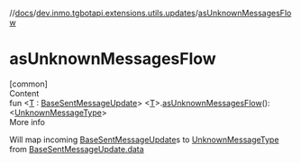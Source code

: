 //[docs](../../index.md)/[dev.inmo.tgbotapi.extensions.utils.updates](index.md)/[asUnknownMessagesFlow](as-unknown-messages-flow.md)



# asUnknownMessagesFlow  
[common]  
Content  
fun <[T](as-unknown-messages-flow.md) : [BaseSentMessageUpdate](../dev.inmo.tgbotapi.types.update.abstracts/-base-sent-message-update/index.md)> <[T](as-unknown-messages-flow.md)>.[asUnknownMessagesFlow](as-unknown-messages-flow.md)(): <[UnknownMessageType](../dev.inmo.tgbotapi.types.message.abstracts/-unknown-message-type/index.md)>  
More info  


Will map incoming [BaseSentMessageUpdate](../dev.inmo.tgbotapi.types.update.abstracts/-base-sent-message-update/index.md)s to [UnknownMessageType](../dev.inmo.tgbotapi.types.message.abstracts/-unknown-message-type/index.md) from [BaseSentMessageUpdate.data](../dev.inmo.tgbotapi.types.update.abstracts/-base-sent-message-update/index.md#%5Bdev.inmo.tgbotapi.types.update.abstracts%2FBaseSentMessageUpdate%2Fdata%2F%23%2FPointingToDeclaration%2F%5D%2FProperties%2F625018081)

  



